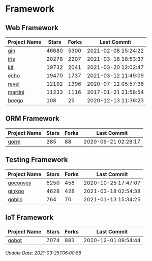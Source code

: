 # Framework

## Web Framework
| Project Name | Stars | Forks | Last Commit |
| ------------ | ----- | ----- | ----------- |
| [gin](https://github.com/gin-gonic/gin) | 46680 | 5300 | 2021-02-08 15:24:22 |
| [iris](https://github.com/kataras/iris) | 20278 | 2207 | 2021-03-18 18:53:37 |
| [kit](https://github.com/go-kit/kit) | 19732 | 2041 | 2021-03-20 12:02:47 |
| [echo](https://github.com/labstack/echo) | 19470 | 1737 | 2021-03-12 11:49:09 |
| [revel](https://github.com/revel/revel) | 12192 | 1396 | 2020-07-12 05:57:36 |
| [martini](https://github.com/go-martini/martini) | 11233 | 1116 | 2017-01-21 21:58:54 |
| [beego](https://github.com/astaxie/beego) | 108 | 25 | 2020-12-13 11:36:23 |

## ORM Framework
| Project Name | Stars | Forks | Last Commit |
| ------------ | ----- | ----- | ----------- |
| [gorm](https://github.com/jinzhu/gorm) | 285 | 88 | 2020-09-21 02:28:17 |

## Testing Framework
| Project Name | Stars | Forks | Last Commit |
| ------------ | ----- | ----- | ----------- |
| [goconvey](https://github.com/smartystreets/goconvey) | 6250 | 458 | 2020-10-25 17:47:07 |
| [ginkgo](https://github.com/onsi/ginkgo) | 4628 | 428 | 2021-03-18 02:54:38 |
| [goblin](https://github.com/franela/goblin) | 764 | 70 | 2021-01-13 15:34:25 |

## IoT Framework
| Project Name | Stars | Forks | Last Commit |
| ------------ | ----- | ----- | ----------- |
| [gobot](https://github.com/hybridgroup/gobot) | 7074 | 883 | 2020-12-01 09:54:44 |

*Update Date: 2021-03-25T06:00:56*